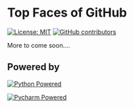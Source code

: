 # Top Faces of GitHub

[![License: MIT](https://img.shields.io/badge/License-MIT-brightgreen.svg)](https://github.com/HackerManifesto/faces/blob/master/LICENSE)
[![GitHub contributors](https://img.shields.io/github/contributors/slurpcode/faces.svg)](https://github.com/slurpcode/faces/graphs/contributors)

More to come soon....

## Powered by

[![Python Powered](site/images/other/python-powered.png "Python Powered")](https://www.python.org/)

[![Pycharm Powered](site/images/other/pycharm-logo.png "Pycharm Powered")](https://www.jetbrains.com/pycharm/)
